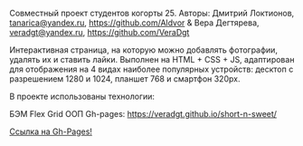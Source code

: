 Совместный проект студентов когорты 25. Авторы: Дмитрий Локтионов, tanarica@yandex.ru, https://github.com/Aldvor & Вера Дегтярева, veradgt@yandex.ru, https://github.com/VeraDgt 

Интерактивная страница, на которую можно добавлять фотографии, удалять их и ставить лайки. Выполнен на HTML + CSS + JS, адаптирован для отображения на 4 видах наиболее популярных устройств: десктоп с разрешением 1280 и 1024, планшет 768 и смартфон 320px.

В проекте использованы технологии:

БЭМ
Flex
Grid
ООП
Gh-pages: https://veradgt.github.io/short-n-sweet/

[Ссылка на Gh-Pages!](https://aldvor.github.io/mesto-project/)
